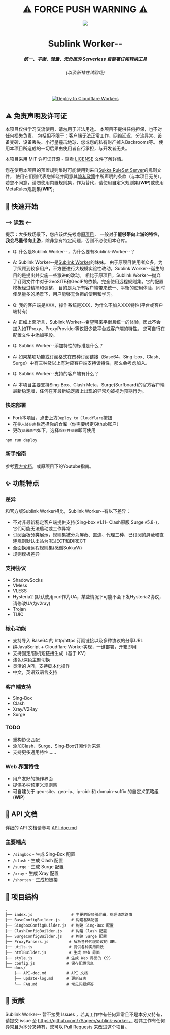 <div align="center">
  <h1>⚠️ FORCE PUSH WARNING ⚠️</h1>
  <img src="https://encrypted-tbn0.gstatic.com/images?q=tbn:ANd9GcTZL7MFFHWpDzHCdJKwcRHfWMaVVb7Hr0o7mDAly0EdoKJzU1EnLcKCdP1F&s">
  <br>

  <h1><b>Sublink Worker--</b></h1>
  <h5><i>统一、平衡、轻量、无负担的 Serverless 自部署订阅转换工具</i></h5>
  <h6><i>(以及新特性试验场)</i></h6>

  <!-- <p>
    <a href="https://sublink-worker.sageer.me">https://sublink-worker.sageer.me</a>
  </p> -->
  <br>

  <p>
    <a href="https://dash.cloudflare.com/?to=/:account/workers-and-pages/create">
      <img src="https://deploy.workers.cloudflare.com/button" alt="Deploy to Cloudflare Workers"/>
    </a>
  </p>
</div>

## ⚠️ 免责声明及许可证

本项目仅供学习交流使用，请勿用于非法用途。
本项目不提供任何担保，也不对任何损失负责，
包括但不限于：客户端无法正常工作、网络延迟、分流异常、设备变砖、设备丢失、小行星撞击地球、您或您的私有财产掉入Backrooms等。
使用本项目所造成的一切后果由使用者自行承担，与开发者无关。

本项目采用 MIT 许可证开源 - 查看 [LICENSE](LICENSE) 文件了解详情。

您在使用本项目的预置规则集时可能使用到来自[Sukka RuleSet Server](https://ruleset.skk.moe/)的规则文件，
使用它们则代表您知晓并同意其[隐私政策](https://skk.moe/privacy-policy/)中所声明的条款（与本项目无关）。
若您不同意，请勿使用内置规则集，作为替代，请使用自定义规则集(**WIP**)或使用MetaRules规则集(**WIP**)。

## 🚀 快速开始

### --> 读我 <--
提示：大多数场景下，您应该优先考虑[原项目](https://github.com/7Sageer/sublink-worker)，
一般对于**能够带向上游的特性，我会尽量带向上游**，除非您有特定问题，否则不必使用本仓库。

- Q: 什么是Sublink Worker--，为什么要有Sublink-Worker--？  
- A: Sublink Worker--是[Sublink Worker](https://github.com/7Sageer/sublink-worker)的妹妹。
由于原项目使用者众多，为了照顾到较多用户，不方便进行大规模实验性改动。Sublink Worker--诞生的目的是提出并实施一些激进的改动。
相比于原项目，Sublink Worker--抛弃了订阅文件中对于GeoSITE和GeoIP的依赖，完全使用远程规则集。它的配置模板经过精简和调整，
目的是为所有客户端带来统一、平衡的使用体验，同时使尽量多的场景下，用户能够无负担的使用和学习。  

- Q: 我的客户端是XXX，操作系统是XXX，为什么不加入XXX特性(平台或客户端特有)  
- A: 正如上面所言，Sublink Worker--希望带来平衡且统一的体验，因此不会加入如TProxy、ProxyProvider等仅限少数平台或客户端的特性。
您可自行在配置文件中添加字段。  

- Q: Sublink Worker--添加特性的标准是什么？  
- A: 如果某项功能或订阅格式在四种订阅链接（Base64、Sing-box、Clash、Surge）中有三种及以上有对应客户端支持该特性，那么会考虑加入。  

- Q: Sublink Worker--支持的客户端有什么？  
- A: 本项目主要支持Sing-Box、Clash Meta、Surge(Surfboard)的官方客户端最新稳定版，任何在非最新稳定版上出现的异常均被视为预期行为。  

### 快速部署
- Fork本项目，点击上方`Deploy to Cloudflare`按钮
- 在`导入储存库`栏选择你的仓库（你需要绑定Github账户）
- 更改`部署命令`如下，选择`保存并部署`即可使用
``` bash
npm run deploy
```

### 新手指南
参考[官方文档](/docs)，或原项目下的Youtube指南。

## ✨ 功能特点

### 差异
和官方版Sublink Worker相比，Sublink Worker--有以下差异：
- 不对非最新稳定客户端提供支持(Sing-box v1.11- Clash原版 Surge v5.8-)，它们可能无法启动或工作异常
- 订阅面板分类展示，规则集被分为屏蔽、直连、代理三种，已订阅的屏蔽和直连规则默认出站为REJECT和DIRECT
- 全面换用远程规则集(感谢SukkaW)
- 规则模板差异

### 支持协议
- ShadowSocks
- VMess
- VLESS
- Hysteria2 (默认使用curl作为UA，某些情况下可能不会下发Hysteria2协议，请修改UA为v2ray)
- Trojan
- TUIC

### 核心功能
- 支持导入 Base64 的 http/https 订阅链接以及多种协议的分享URL
- 纯JavaScript + Cloudflare Worker实现，一键部署，开箱即用
- 支持固定/随机短链接生成（基于 KV）
- 浅色/深色主题切换
- 灵活的 API，支持脚本化操作
- 中文，英语双语言支持

### 客户端支持
- Sing-Box
- Clash
- Xray/V2Ray
- Surge

### TODO
- 重构协议匹配
- 添加Clash、Surge、Sing-Box订阅作为来源
- 支持更多通用特性……

### Web 界面特性
- 用户友好的操作界面
- 提供多种预定义规则集
- 可自建关于 geo-site、geo-ip、ip-cidr 和 domain-suffix 的自定义策略组(**WIP**)

## 📖 API 文档

详细的 API 文档请参考 [API-doc.md](/docs/API-doc.md)

### 主要端点
- `/singbox` - 生成 Sing-Box 配置
- `/clash` - 生成 Clash 配置
- `/surge` - 生成 Surge 配置
- `/xray` - 生成 Xray 配置
- `/shorten` - 生成短链接

## 🔧 项目结构

```
.
├── index.js                 # 主要的服务器逻辑，处理请求路由
├── BaseConfigBuilder.js     # 构建基础配置
├── SingboxConfigBuilder.js  # 构建 Sing-Box 配置
├── ClashConfigBuilder.js    # 构建 Clash 配置
├── SurgeConfigBuilder.js    # 构建 Surge 配置
├── ProxyParsers.js         # 解析各种代理协议的 URL
├── utils.js                # 提供各种实用函数
├── htmlBuilder.js          # 生成 Web 界面
├── style.js               # 生成 Web 界面的 CSS
├── config.js              # 保存配置信息
└── docs/
    ├── API-doc.md         # API 文档
    ├── update-log.md      # 更新日志
    └── FAQ.md             # 常见问题解答
```

## 🤝 贡献

Sublink Worker-- 暂不接受 Issues ，若其工作中有任何异常且不是本分叉特有，请提交 issue 至 https://github.com/7Sageer/sublink-worker，
若其工作有任何异常且为本分叉特有，您可以 Pull Requests 来改进这个项目。
